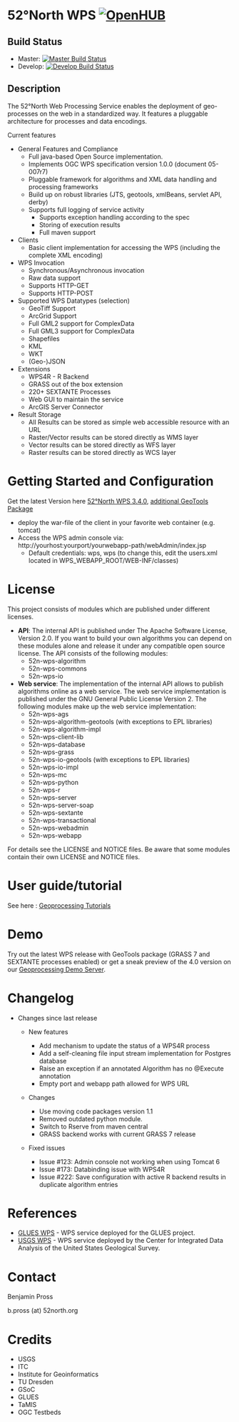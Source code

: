 # 52°North WPS [![OpenHUB](https://www.openhub.net/p/n52-wps/widgets/project_thin_badge.gif)](https://www.openhub.net/p/n52-wps)

## Build Status
* Master: [![Master Build Status](https://travis-ci.org/52North/WPS.png?branch=master)](https://travis-ci.org/52North/WPS)
* Develop: [![Develop Build Status](https://travis-ci.org/52North/WPS.png?branch=dev)](https://travis-ci.org/52North/WPS)

## Description
The 52°North Web Processing Service enables the deployment of geo-processes on the web in a standardized way. It features a pluggable architecture for processes and data encodings.

Current features
* General Features and Compliance
  * Full java-based Open Source implementation.
  * Implements OGC WPS specification version 1.0.0 (document 05-007r7)
  * Pluggable framework for algorithms and XML data handling and processing frameworks
  * Build up on robust libraries (JTS, geotools, xmlBeans, servlet API, derby)
  * Supports full logging of service activity
    * Supports exception handling according to the spec
    * Storing of execution results
    * Full maven support
* Clients
  * Basic client implementation for accessing the WPS (including the complete XML encoding)
* WPS Invocation
  * Synchronous/Asynchronous invocation
  * Raw data support
  * Supports HTTP-GET
  * Supports HTTP-POST
* Supported WPS Datatypes (selection)
  * GeoTiff Support
  * ArcGrid Support
  * Full GML2 support for ComplexData
  * Full GML3 support for ComplexData
  * Shapefiles
  * KML
  * WKT
  * (Geo-)JSON
* Extensions
  * WPS4R - R Backend
  * GRASS out of the box extension
  * 220+ SEXTANTE Processes
  * Web GUI to maintain the service
  * ArcGIS Server Connector
* Result Storage
  * All Results can be stored as simple web accessible resource with an URL
  * Raster/Vector results can be stored directly as WMS layer
  * Vector results can be stored directly as WFS layer
  * Raster results can be stored directly as WCS layer

# Getting Started and Configuration

Get the latest Version here [52°North WPS 3.4.0](http://52north.org/downloads/send/15-wps/489-52n-wps-webapp-3-4-0), [additional GeoTools Package](http://52north.org/downloads/send/15-wps/488-wps-3-4-0-geotools-package)
* deploy the war-file of the client in your favorite web container (e.g. tomcat)
* Access the WPS admin console via: http://yourhost:yourport/yourwebapp-path/webAdmin/index.jsp
    * Default credentials: wps, wps (to change this, edit the users.xml located in WPS_WEBAPP_ROOT/WEB-INF/classes)

# License

This project consists of modules which are published under different licenses.

* **API**: The internal API is published under The Apache Software License, Version 2.0. If you want to build your own algorithms you can depend on these modules alone and release it under any compatible open source license. The API consists of the following modules:
  * 52n-wps-algorithm
  * 52n-wps-commons
  * 52n-wps-io
* **Web service**: The implementation of the internal API allows to publish algorithms online as a web service. The web service implementation is published under the GNU General Public License Version 2. The following modules make up the web service implementation:
  * 52n-wps-ags
  * 52n-wps-algorithm-geotools (with exceptions to EPL libraries)
  * 52n-wps-algorithm-impl
  * 52n-wps-client-lib
  * 52n-wps-database
  * 52n-wps-grass
  * 52n-wps-io-geotools (with exceptions to EPL libraries)
  * 52n-wps-io-impl
  * 52n-wps-mc
  * 52n-wps-python
  * 52n-wps-r
  * 52n-wps-server
  * 52n-wps-server-soap
  * 52n-wps-sextante
  * 52n-wps-transactional
  * 52n-wps-webadmin
  * 52n-wps-webapp
  
For details see the LICENSE and NOTICE files. Be aware that some modules contain their own LICENSE and NOTICE files.

# User guide/tutorial

See here : [Geoprocessing Tutorials](https://wiki.52north.org/bin/view/Geoprocessing/GeoprocessingTutorials)

# Demo

Try out the latest WPS release with GeoTools package (GRASS 7 and SEXTANTE processes enabled) or get a sneak preview of the 4.0 version on our [Geoprocessing Demo Server](http://geoprocessing.demo.52north.org/).

# Changelog

  * Changes since last release
    * New features
      * Add mechanism to update the status of a WPS4R process 
      * Add a self-cleaning file input stream implementation for Postgres database
      * Raise an exception if an annotated Algorithm has no @Execute annotation
      * Empty port and webapp path allowed for WPS URL
  
    * Changes
      * Use moving code packages version 1.1  
      * Removed outdated python module.
      * Switch to Rserve from maven central
      * GRASS backend works with current GRASS 7 release
  
    * Fixed issues
      * Issue #123: Admin console not working when using Tomcat 6
      * Issue #173: Databinding issue with WPS4R
      * Issue #222: Save configuration with active R backend results in duplicate algorithm entries

# References

* [GLUES WPS](http://wps1.glues.geo.tu-dresden.de/wps/WebProcessingService?request=GetCapabilities&service=WPS) - WPS service deployed for the GLUES project.
* [USGS WPS](http://cida.usgs.gov/gdp/process/WebProcessingService?Service=WPS&Request=GetCapabilities) - WPS service deployed by the Center for Integrated Data Analysis of the United States Geological Survey.

# Contact

Benjamin Pross

b.pross (at) 52north.org

# Credits

 * USGS
 * ITC
 * Institute for Geoinformatics
 * TU Dresden
 * GSoC
 * GLUES
 * TaMIS
 * OGC Testbeds
